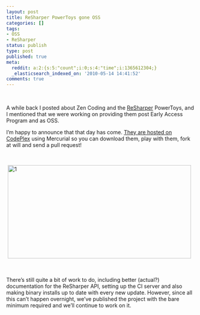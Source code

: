 ```yaml
---
layout: post
title: ReSharper PowerToys gone OSS
categories: []
tags:
- OSS
- ReSharper
status: publish
type: post
published: true
meta:
  reddit: a:2:{s:5:"count";i:0;s:4:"time";i:1365612304;}
  _elasticsearch_indexed_on: '2010-05-14 14:41:52'
comments: true
---
```

<p>&nbsp;</p> <p>A while back I posted about Zen Coding and the <a href="http://www.jetbrains.com/resharper">ReSharper</a> PowerToys, and I mentioned that we were working on providing them post Early Access Program and as OSS.</p> <p>I’m happy to announce that that day has come. <a href="http://resharperpowertoys.codeplex.com">They are hosted on CodePlex</a> using Mercurial so you can download them, play with them, fork at will and send a pull request!</p> <p>&nbsp;</p> <p>&nbsp;<a href="http://hhariri.files.wordpress.com/2010/11/125.png"><img style="border-bottom:0;border-left:0;display:inline;border-top:0;border-right:0;" title="1" border="0" alt="1" src="http://hhariri.files.wordpress.com/2010/11/1_thumb7.png" width="488" height="248"></a>  </p> <p>&nbsp;</p> <p>There’s still quite a bit of work to do, including better (actual?) documentation for the ReSharper API, setting up the CI server and also making binary installs up to date with every new update. However, since all this can’t happen overnight, we’ve published the project with the bare minimum required and we’ll continue to work on it.</p>
